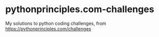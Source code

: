 # pythonprinciples.com-challenges
My solutions to python coding challenges, from https://pythonprinciples.com/challenges
